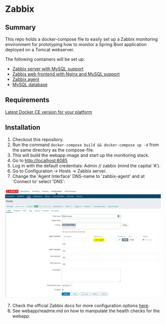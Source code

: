 # Zabbix

## Summary
This repo holds a docker-compose file to easily set up a Zabbix monitoring environment for prototyping how to monitor a Spring Boot application deployed on a Tomcat webserver.

The following containers will be  set up:
* [Zabbix server with MySQL support](https://hub.docker.com/r/zabbix/zabbix-server-mysql)
* [Zabbix web frontend with Nginx and MySQL support](https://hub.docker.com/r/zabbix/zabbix-web-nginx-mysql)
* [Zabbix agent](https://hub.docker.com/r/zabbix/zabbix-agent)
* [MySQL database](https://hub.docker.com/_/mysql)

## Requirements
[Latest Docker CE version for your platform](https://docs.docker.com/install/)

## Installation
1. Checkout this repository.
2. Run the command ``` docker-compose build && docker-compose up -d ``` from the same directory as the compose-file.
3. This will build the webapp image and start up the monitoring stack.
4. Go to [http://localhost:8085](http://localhost:8085)
5. Log in with the default credentials: Admin // zabbix (mind the capital 'A').
6. Go to Configuration -> Hosts -> Zabbix server.
7. Change the 'Agent Interface' DNS-name to 'zabbix-agent' and at 'Connect to' select 'DNS':

![Zabbix](zabbix.jpg)

7. Check the official Zabbix docs for more configuration options [here](https://www.zabbix.com/documentation/4.2/manual).
8. See webapp/readme.md on how to manipulate the health checks for the webapp.
